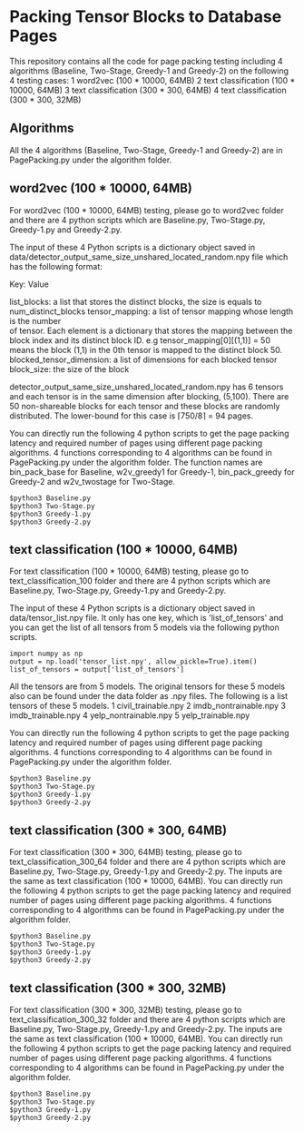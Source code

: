 # Packing Tensor Blocks to Database Pages
This repository contains all the code for page packing testing including 4 algorithms (Baseline, Two-Stage, Greedy-1 and Greedy-2) on the following 4 testing cases:
1 word2vec (100 * 10000, 64MB)
2 text classification (100 * 10000, 64MB)
3 text classification (300 * 300, 64MB)
4 text classification (300 * 300, 32MB)

## Algorithms
All the 4 algorithms (Baseline, Two-Stage, Greedy-1 and Greedy-2) are in PagePacking.py under the algorithm folder.

## word2vec (100 * 10000, 64MB)
For word2vec (100 * 10000, 64MB) testing, please go to word2vec folder and there are 4 python scripts which are Baseline.py, Two-Stage.py, Greedy-1.py and Greedy-2.py.

The input of these 4 Python scripts is a dictionary object saved in data/detector_output_same_size_unshared_located_random.npy file which has the following format:

Key: Value

list_blocks:              a list that stores the distinct blocks, the size is 
                          equals to num_distinct_blocks
tensor_mapping:           a list of tensor mapping whose length is the number  
                          of tensor. Each element is a dictionary that stores
                          the mapping between the block index and its distinct 
                          block ID. e.g tensor_mapping[0][(1,1)] = 50 means the 
                          block (1,1) in the 0th tensor is mapped to the distinct
                          block 50.
blocked_tensor_dimension: a list of dimensions for each blocked tensor
block_size:               the size of the block

detector_output_same_size_unshared_located_random.npy has 6 tensors and each tensor is in the same dimension after blocking, (5,100). There are 50 non-shareable blocks for each tensor and these blocks are randomly distributed. The lower-bound for this case is ⌈750/8⌉ = 94 pages.

You can directly run the following 4 python scripts to get the page packing latency and required number of pages using different page packing algorithms. 4 functions corresponding to 4 algorithms can be found in PagePacking.py under the algorithm folder. The function names are bin_pack_base for Baseline, w2v_greedy1 for Greedy-1, bin_pack_greedy for Greedy-2 and w2v_twostage for Two-Stage.
```
$python3 Baseline.py
$python3 Two-Stage.py
$python3 Greedy-1.py
$python3 Greedy-2.py
```

## text classification (100 * 10000, 64MB)
For text classification (100 * 10000, 64MB) testing, please go to text_classification_100 folder and there are 4 python scripts which are Baseline.py, Two-Stage.py, Greedy-1.py and Greedy-2.py.

The input of these 4 Python scripts is a dictionary object saved in data/tensor_list.npy file. It only has one key, which is 'list_of_tensors' and you can get the list of all tensors from 5 models via the following python scripts.
```
import numpy as np
output = np.load('tensor_list.npy', allow_pickle=True).item()
list_of_tensors = output['list_of_tensors']
```

All the tensors are from 5 models. The original tensors for these 5 models also can be found under the data folder as .npy files. The following is a list tensors of these 5 models.
1 civil_trainable.npy
2 imdb_nontrainable.npy
3 imdb_trainable.npy
4 yelp_nontrainable.npy
5 yelp_trainable.npy

You can directly run the following 4 python scripts to get the page packing latency and required number of pages using different page packing algorithms. 4 functions corresponding to 4 algorithms can be found in PagePacking.py under the algorithm folder.
```
$python3 Baseline.py
$python3 Two-Stage.py
$python3 Greedy-1.py
$python3 Greedy-2.py
```

## text classification (300 * 300, 64MB)
For text classification (300 * 300, 64MB) testing, please go to text_classification_300_64 folder and there are 4 python scripts which are Baseline.py, Two-Stage.py, Greedy-1.py and Greedy-2.py. The inputs are the same as text classification (100 * 10000, 64MB). You can directly run the following 4 python scripts to get the page packing latency and required number of pages using different page packing algorithms. 4 functions corresponding to 4 algorithms can be found in PagePacking.py under the algorithm folder.
```
$python3 Baseline.py
$python3 Two-Stage.py
$python3 Greedy-1.py
$python3 Greedy-2.py
```

## text classification (300 * 300, 32MB)
For text classification (300 * 300, 32MB) testing, please go to text_classification_300_32 folder and there are 4 python scripts which are Baseline.py, Two-Stage.py, Greedy-1.py and Greedy-2.py. The inputs are the same as text classification (100 * 10000, 64MB). You can directly run the following 4 python scripts to get the page packing latency and required number of pages using different page packing algorithms. 4 functions corresponding to 4 algorithms can be found in PagePacking.py under the algorithm folder.
```
$python3 Baseline.py
$python3 Two-Stage.py
$python3 Greedy-1.py
$python3 Greedy-2.py
```